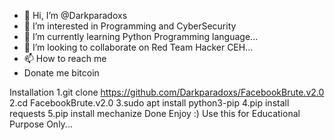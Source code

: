 - 👋 Hi, I’m @Darkparadoxs
- 👀 I’m interested in Programming and CyberSecurity
- 🌱 I’m currently learning Python Programming language...
- 💞️ I’m looking to collaborate on Red Team Hacker CEH...
- 📫 How to reach me 
-    Donate me bitcoin 
<!---
Darkparadoxs/Darkparadoxs is a ✨ special ✨ repository because its `README.md` (this file) appears on your GitHub profile.
You can click the Preview link to take a look at your changes.
--->




Installation 
1.git clone https://github.com/Darkparadoxs/FacebookBrute.v2.0
2.cd FacebookBrute.v2.0
3.sudo apt install python3-pip
4.pip install requests
5.pip install mechanize
Done Enjoy :)
Use this for Educational Purpose Only...

